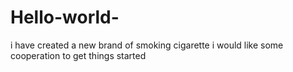 # Hello-world-
i have created a new brand of smoking cigarette  i would like some cooperation to get things started  
